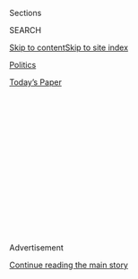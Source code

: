 <div id="app">

<div>

<div>

<div>

<div class="NYTAppHideMasthead css-1q2w90k e1suatyy0">

<div class="section css-ui9rw0 e1suatyy2">

<div class="css-eph4ug er09x8g0">

<div class="css-6n7j50">

</div>

<span class="css-1dv1kvn">Sections</span>

<div class="css-10488qs">

<span class="css-1dv1kvn">SEARCH</span>

</div>

[Skip to content](#site-content)[Skip to site
index](#site-index)

</div>

<div id="masthead-section-label" class="css-1wr3we4 eaxe0e00">

[Politics](https://www.nytimes.com/section/politics)

</div>

<div class="css-10698na e1huz5gh0">

</div>

</div>

<div id="masthead-bar-one" class="section hasLinks css-15hmgas e1csuq9d3">

<div class="css-uqyvli e1csuq9d0">

</div>

<div class="css-1uqjmks e1csuq9d1">

</div>

<div class="css-9e9ivx">

[](https://myaccount.nytimes.com/auth/login?response_type=cookie&client_id=vi)

</div>

<div class="css-1bvtpon e1csuq9d2">

[Today’s
Paper](https://www.nytimes.com/section/todayspaper)

</div>

</div>

</div>

</div>

<div data-aria-hidden="false">

<div id="site-content" data-role="main">

<div>

<div class="css-1aor85t" style="opacity:0.000000001;z-index:-1;visibility:hidden">

<div class="css-1hqnpie">

<div class="css-epjblv">

<span class="css-17xtcya">[Politics](/section/politics)</span><span class="css-x15j1o">|</span><span class="css-fwqvlz">‘No
Vacancies’ for Blacks: How Donald Trump Got His Start, and Was First
Accused of
Bias</span>

</div>

<div class="css-k008qs">

<div class="css-1iwv8en">

<span class="css-18z7m18"></span>

<div>

</div>

</div>

<span class="css-1n6z4y">https://nyti.ms/2bOYUVI</span>

<div class="css-1705lsu">

<div class="css-4xjgmj">

<div class="css-4skfbu" data-role="toolbar" data-aria-label="Social Media Share buttons, Save button, and Comments Panel with current comment count" data-testid="share-tools">

  - 
  - 
  - 
  - 
    
    <div class="css-6n7j50">
    
    </div>

  - 
  - 

</div>

</div>

</div>

</div>

</div>

</div>

<div id="NYT_TOP_BANNER_REGION" class="css-13pd83m">

</div>

<div id="top-wrapper" class="css-1sy8kpn">

<div id="top-slug" class="css-l9onyx">

Advertisement

</div>

[Continue reading the main
story](#after-top)

<div class="ad top-wrapper" style="text-align:center;height:100%;display:block;min-height:250px">

<div id="top" class="place-ad" data-position="top" data-size-key="top">

</div>

</div>

<div id="after-top">

</div>

</div>

<div id="sponsor-wrapper" class="css-1hyfx7x">

<div id="sponsor-slug" class="css-19vbshk">

Supported by

</div>

[Continue reading the main
story](#after-sponsor)

<div id="sponsor" class="ad sponsor-wrapper" style="text-align:center;height:100%;display:block">

</div>

<div id="after-sponsor">

</div>

</div>

<div class="css-ls6wgr ehdk2mb0">

# ‘No Vacancies’ for Blacks: How Donald Trump Got His Start, and Was First Accused of Bias

</div>

<div class="css-79elbk" data-testid="photoviewer-wrapper">

<div class="css-z3e15g" data-testid="photoviewer-wrapper-hidden">

</div>

<div class="css-1a48zt4 ehw59r15" data-testid="photoviewer-children">

![<span class="css-16f3y1r e13ogyst0" data-aria-hidden="true">Fred C.
Trump with his son Donald visiting a tenant in one of their apartment
buildings in Brooklyn in January
1973.</span><span class="css-cnj6d5 e1z0qqy90" itemprop="copyrightHolder"><span class="css-1ly73wi e1tej78p0">Credit...</span><span><span>Barton
Silverman/The New York
Times</span></span></span>](https://static01.nyt.com/images/2016/08/27/us/28trumphousing1/28trumphousing1-articleInline.jpg?quality=75&auto=webp&disable=upscale)

</div>

</div>

<div class="css-xt80pu e12qa4dv0">

<div class="css-18e8msd">

<div class="css-vp77d3 epjyd6m0">

<div class="css-1baulvz">

By [<span class="css-1baulvz" itemprop="name">Jonathan
Mahler</span>](https://www.nytimes.com/by/jonathan-mahler) and
[<span class="css-1baulvz last-byline" itemprop="name">Steve
Eder</span>](http://www.nytimes.com/by/steve-eder)

</div>

</div>

  - Aug. 27,
    2016

  - 
    
    <div class="css-4xjgmj">
    
    <div class="css-d8bdto" data-role="toolbar" data-aria-label="Social Media Share buttons, Save button, and Comments Panel with current comment count" data-testid="share-tools">
    
      - 
      - 
      - 
      - 
        
        <div class="css-6n7j50">
        
        </div>
    
      - 
      - 
    
    </div>
    
    </div>

</div>

</div>

<div class="section meteredContent css-1r7ky0e" name="articleBody" itemprop="articleBody">

<div class="css-1fanzo5 StoryBodyCompanionColumn">

<div class="css-53u6y8">

She seemed like the model tenant. A 33-year-old nurse who was living at
the Y.W.C.A. in Harlem, she had come to rent a one-bedroom at the
still-unfinished Wilshire Apartments in the Jamaica Estates neighborhood
of Queens. She filled out what the rental agent remembers as a
“beautiful application.” She did not even want to look at the unit.

There was just one hitch: Maxine Brown was black.

Stanley Leibowitz, the rental agent, talked to his boss, Fred C. Trump.

“I asked him what to do and he says, ‘Take the application and put it in
a drawer and leave it there,’” Mr. Leibowitz, now 88, recalled in an
interview.

It was late 1963 — just months before President Lyndon B. Johnson signed
the landmark Civil Rights Act — and the tall, mustachioed Fred Trump was
approaching the apex of his building career. He was about to complete
the jewel in the crown of his middle-class housing empire: seven
23-story towers, called Trump Village, spread across nearly 40 acres in
Coney Island.

</div>

</div>

<div class="css-1fanzo5 StoryBodyCompanionColumn">

<div class="css-53u6y8">

He was also grooming his heir. His son Donald, 17, would soon enroll at
Fordham University in the Bronx, living at his parents’ home in Queens
and spending much of his free time touring construction sites in his
father’s Cadillac, driven by a black chauffeur.

“His father was his idol,” Mr. Leibowitz recalled. “Anytime he would
come into the building, Donald would be by his side.”

Over the next decade, as [Donald J.
Trump](http://www.nytimes.com/2016/08/31/us/politics/donald-trump-mexico.html)
assumed an increasingly prominent role in the business, the company’s
practice of turning away potential black tenants was painstakingly
documented by activists and organizations that viewed equal housing as
the next frontier in the civil rights struggle.

The Justice Department undertook its own investigation and, in 1973,
sued Trump Management for discriminating against blacks. Both Fred
Trump, the company’s chairman, and Donald Trump, its president, were
named as defendants. It [was front-page
news](http://www.nytimes.com/times-insider/2015/07/30/1973-meet-donald-trump/?_r=0),
and for Donald, amounted to his debut in the public eye.

</div>

</div>

<div class="css-1fanzo5 StoryBodyCompanionColumn">

<div class="css-53u6y8">

“Absolutely ridiculous,” [he was quoted as
saying](http://www.nytimes.com/interactive/2016/08/27/us/politics/times-1973.html)
of the government’s
allegations.

</div>

</div>

<div class="css-1sngw6j">

[](https://www.nytimes.com/interactive/2016/08/27/us/politics/trump-affidavit.html)

<div class="css-1eoytci">

![](https://static01.nyt.com/images/2016/08/27/us/politics/trumpaffidavitcrop/trumpaffidavitcrop-largeHorizontalJumbo.png)

</div>

<div class="css-1rha1bf">

## Affidavit of Donald Trump in 1973 About the Housing Bias Case

In a 1973 court filing, Donald Trump denied allegations by the
government that Trump Management had engaged in racial bias in its
renting of apartments. The document was contained in the National
Archives.

</div>

</div>

<div class="css-1fanzo5 StoryBodyCompanionColumn">

<div class="css-53u6y8">

Looking back, Mr. Trump’s response to the lawsuit can be seen as
presaging his handling of subsequent challenges, in business and in
politics. Rather than quietly trying to settle — as another New York
developer had done a couple of years earlier — he turned the lawsuit
into a protracted battle, complete with angry denials, character
assassination, charges that the government was trying to force him to
rent to “welfare recipients” and a $100 million countersuit accusing the
Justice Department of defamation.

When it was over, Mr. Trump declared victory, emphasizing that the
consent decree he ultimately signed did not include an admission of
guilt.

But an investigation by The New York Times — drawing on decades-old
files from the New York City Commission on Human Rights, internal
Justice Department records, court documents and interviews with tenants,
civil rights activists and prosecutors — uncovered a long history of
racial bias at his family’s properties, in New York and beyond.

That history has taken on fresh relevance with Mr. Trump arguing that
black voters [should support
him](http://www.nytimes.com/2016/08/25/us/politics/donald-trump-black-voters.html)
over Hillary Clinton, whom he has called a bigot.

While there is no evidence that Mr. Trump personally set the rental
policies at his father’s properties, he was on hand while they were in
place, working out of a cubicle in Trump Management’s Brooklyn offices
as early as the summer of 1968.

Then and now, Mr. Trump has steadfastly denied any awareness of any
discrimination at Trump properties. While Mr. Trump declined to be
interviewed for this article, his general counsel, Alan Garten, said in
a statement that there was “no merit to the allegations.” And there has
been no suggestion of racial bias toward prospective residents in the
luxury housing that Mr. Trump focused on as his career took off in
Manhattan in the 1980s.

In the past, Mr. Trump has treated the case as a footnote in the
narrative of his career. In his memoir “The Art of the Deal,” he
dispensed with it in five paragraphs. And while stumping in Ohio, he
even singled out his work at one of his father’s properties in
Cincinnati, omitting that, at the time, the development was the subject
of a separate discrimination lawsuit — one that included claims of
racial slurs uttered by a manager whom Mr. Trump had personally praised.

</div>

</div>

<div class="css-1fanzo5 StoryBodyCompanionColumn">

<div class="css-53u6y8">

As eager as he was to leave behind the working-class precincts of New
York City where Fred Trump had made his fortune, Donald Trump often
speaks admiringly of him, recalling what he learned at his father’s side
when the Trump name was synonymous with utilitarian housing, not yet
with luxury, celebrity, or a polarizing brand of politics.

“My legacy has its roots in my father’s legacy,” [he said last
year](https://www.washingtonpost.com/news/wonk/wp/2015/08/10/the-middle-class-housing-empire-donald-trump-abandoned-for-luxury-building/).

## Coming Under Scrutiny

Fred Trump got into the housing business when he was in his early 20s,
building a single-family home for a neighbor in Queens. During World War
II, he constructed housing for shipyard workers and Navy personnel in
Norfolk, Va. After the war, he returned to New York, setting his sights
on bigger, more ambitious projects, realized with the help of federal
government loans.

His establishment as one of the city’s biggest developers was hardly
free of controversy: The Senate Banking Committee subpoenaed him in 1954
during an investigation into profiteering off federal housing loans.
Under oath, he acknowledged that he had wildly overstated the costs of a
development to obtain a larger mortgage from the government.

In 1966, as the investigative journalist Wayne Barrett detailed in
“Trump: The Greatest Show on Earth,” a New York legislative committee
accused Fred Trump of using state money earmarked for middle-income
housing to build a shopping center instead. One lawmaker called Mr.
Trump “greedy and grasping.”

By this point, the Trump organization’s business practices were
beginning to come under scrutiny from civil rights groups that had
received complaints from prospective African-American tenants.

People like Maxine Brown.

Mr. Leibowitz, the rental agent at the Wilshire, remembered Ms. Brown
[repeatedly inquiring about the
apartment](http://www.nytimes.com/interactive/2016/08/27/us/politics/maxine-brown.html).
“Finally, she realized what it was all about,” he said.

Ms. Brown’s first instinct was to let the matter go; she was happy
enough at the Y.W.C.A. “I had a big room and two meals a day for five
dollars a week,” she said in an interview.

</div>

</div>

<div class="css-1fanzo5 StoryBodyCompanionColumn">

<div class="css-53u6y8">

But a friend, Mae Wiggins, who had also been denied an apartment at the
Wilshire, told her that she ought to have her own place, with a private
bathroom and a kitchen. She encouraged Ms. Brown to file a complaint
with the New York City Commission on Human Rights, as she was doing.

“We knew there was prejudice in renting,” Ms. Wiggins recalled. “It was
rampant in New York. It made me feel really bad, and I wanted to do
something to right the wrong.”

</div>

</div>

![<span class="css-16f3y1r e13ogyst0">In the 1960s, Mae Wiggins and her
friend Maxine Brown applied for housing at the Wilshire Apartments in
the Jamaica Estates neighborhood of Queens, N.Y. Ms. Wiggins recalled
her
experience.</span><span class="css-cch8ym"><span class="css-1dv1kvn">Credit</span><span class="css-cnj6d5 e1z0qqy90" itemprop="copyrightHolder"><span class="css-1ly73wi e1tej78p0">Credit...</span><span>Justin
T. Gellerson for The New York
Times</span></span></span>](https://static01.nyt.com/images/2016/08/26/multimedia/trump-housing/trump-housing-videoSixteenByNine3000-v2.jpg)

<div class="css-1fanzo5 StoryBodyCompanionColumn">

<div class="css-53u6y8">

Mr. Leibowitz was called to testify at the commission’s hearing on Ms.
Brown’s case. Asked to estimate how many blacks lived in Mr. Trump’s
various properties, he remembered replying: “To the best of my
knowledge, none.”

After the hearing, Ms. Brown was offered an apartment in the Wilshire,
and in the spring of 1964, she moved in. For 10 years, she said, she was
the only African-American in the building.

Complaints about the Trump organization’s rental policies continued to
mount: By 1967, state investigators found that out of some 3,700
apartments in Trump Village, seven were occupied by African-American
families.

Like Ms. Brown, the few minorities who did live in Trump-owned buildings
often had to force their way in.

</div>

</div>

<div class="css-1fanzo5 StoryBodyCompanionColumn">

<div class="css-53u6y8">

A black woman named Agnes Bunn recalled hearing in early 1970 about a
vacant Trump apartment in another part of Queens, from a white friend
who lived in the building. But when she went by, she was told there were
no vacancies.

“The super came out and stood there until I left the property,” Ms. Bunn
said.

Ms. Bunn testified about [the
experience](http://www.nytimes.com/interactive/2016/08/27/us/politics/agnes-bunn-file.html)
at a meeting with the New York City Commission on Human Rights in 1970.
According to a summary, recovered from the New York City Municipal
Archives, she told a Trump lawyer that it was known that no “colored”
people were wanted as tenants in the building.

The lawyer concluded that the episode was “all a misunderstanding.” Ms.
Bunn and her husband, a Manhattan accountant, soon became the building’s
first black tenants.

Unlike the public schools, the housing market could not be desegregated
simply by court order. Even after passage of the Fair Housing Act of
1968, which prohibited racial discrimination in housing, developments in
white neighborhoods continued to rebuff blacks.

For years, it fell largely to local civil rights groups to highlight the
problem by sending white “testers” into apartment complexes after blacks
had been turned away.

“Everything was sort of whispers and innuendo and you wanted to try to
bring it out into the open,” recalled Phyllis Kirschenbaum, who
volunteered for Operation Open City, a housing rights advocacy
organization. “I’d walk in with my freckles and red hair and Jewish name
and get an apartment immediately.”

The complaints of discrimination were not limited to New York.

In 1969, a young black couple, Haywood and Rennell Cash, sued after
being denied a home in Cincinnati at one of the first projects in which
Donald Trump, fresh out of college, played an active role.

</div>

</div>

<div class="css-1fanzo5 StoryBodyCompanionColumn">

<div class="css-53u6y8">

Mr. Cash was repeatedly rejected by the Trumps’ rental agent, according
to court records and notes kept by Housing Opportunities Made Equal of
Cincinnati, which sent in white testers posing as a young couple while
Mr. Cash waited in the car.

After the agent, Irving Wolper, offered the testers an apartment, they
brought in Mr. Cash. Mr. Wolper grew furious, shoving them out of the
office and calling the young female tester, Maggie Durham, a
“nigger-lover,” according to court records.

“To this day I have not forgotten the fury in his voice and in his
face,” Ms. Durham recalled recently, adding that she also remembered
him calling her a “traitor to the race.”

The Cashes were ultimately offered an apartment.

At a campaign stop in Ohio recently, Mr. Trump shared warm memories of
his time in Cincinnati, calling it one of the early successes of his
career. And in “The Art of the Deal,” he praised Mr. Wolper, without
using his surname, calling him a “fabulous man” and “an amazing
manager.”

“Irving was a classic,” Mr. Trump wrote.

The young Mr. Trump also spent time in Norfolk, helping manage the
housing complexes his father built there in the 1940s. Similar
complaints of discrimination surfaced at those properties beginning in
the mid-1960s, and were documented by Ellis James, an equal housing
activist.

“The managers on site were usually not very sophisticated,” Mr. James,
now 78, recalled. “Some were dedicated segregationists, but most of them
were more concerned with following the policies they were directed to
keep.”

## Battling the Government

Donald Trump said he had first heard about the lawsuit, which was filed
in the fall of 1973, on his car radio.

</div>

</div>

<div class="css-1fanzo5 StoryBodyCompanionColumn">

<div class="css-53u6y8">

The government had charged him, his father and their company, Trump
Management Inc., with violating the Fair Housing Act.

Another major New York developer, the LeFrak Organization, had been hit
with a similar suit a few years earlier. Its founder, Samuel LeFrak, had
appeared at a news conference alongside the United States attorney,
trumpeting a [consent agreement to prohibit
discrimination](http://www.nytimes.com/1976/02/01/archives/lefrak-city-crucible-of-racial-change-lefrak-city-crucible-of.html)
in his buildings by saying it would “make open housing in our cities a
reality.” The LeFrak company even offered the equivalent of one month’s
rent to help 50 black families move into predominantly white buildings.

Donald Trump took a different approach. He retained Senator Joseph
McCarthy’s red-baiting counsel, [Roy Cohn, to defend
him](http://www.nytimes.com/2016/06/21/us/politics/donald-trump-roy-cohn.html).
Mr. Trump soon called his own news conference — to announce
his[countersuit](http://www.nytimes.com/1973/12/13/archives/realty-company-asks-100million-bias-damages-no-names-or-addresses.html)against
the government.

The government’s lawyers took as their starting point the years of
research conducted by civil rights groups at Trump properties.

</div>

</div>

<div class="css-79elbk" data-testid="photoviewer-wrapper">

<div class="css-z3e15g" data-testid="photoviewer-wrapper-hidden">

</div>

<div class="css-1a48zt4 ehw59r15" data-testid="photoviewer-children">

![<span class="css-16f3y1r e13ogyst0" data-aria-hidden="true">The
Wilshire Apartments complex in Queens, once owned by the Trump
family.</span><span class="css-cnj6d5 e1z0qqy90" itemprop="copyrightHolder"><span class="css-1ly73wi e1tej78p0">Credit...</span><span>George
Etheredge/The New York
Times</span></span>](https://static01.nyt.com/images/2016/08/27/us/28trumphousing2/28trumphousing2-articleInline.jpg?quality=75&auto=webp&disable=upscale)

</div>

</div>

<div class="css-1fanzo5 StoryBodyCompanionColumn">

<div class="css-53u6y8">

“We did our own investigation and enlarged the case,” said Elyse
Goldweber, who as a young assistant United States attorney worked on the
lawsuit, U.S.A. v. Trump.

A former Trump superintendent named Thomas Miranda testified that
multiple Trump Management employees had instructed him to attach a
separate piece of paper with a big letter “C” on it — for “colored” — to
any application filed by a black apartment-seeker.

</div>

</div>

<div class="css-1fanzo5 StoryBodyCompanionColumn">

<div class="css-53u6y8">

The Trumps went on the offensive, filing a contempt-of-court charge
against one of the prosecutors, accusing her of turning the
investigation into a “Gestapo-like interrogation.” The Trumps derided
the lawsuit as a pressure tactic to get them to sign a consent decree
like the one agreed to by Mr. LeFrak.

The judge dismissed both the countersuit and the contempt-of-court
charge. After nearly two years of legal wrangling, the Trumps gave up
and signed a consent decree.

As is customary, it did not include an admission of guilt. But it did
include pages of stipulations intended to ensure the desegregation of
Trump properties.

Equal housing activists celebrated the agreement as more robust than the
one signed by Mr. LeFrak. It required that Trump Management provide the
New York Urban League with a weekly list of all its vacancies.

This did not stop Mr. Trump from declaring victory. “In the end the
government couldn’t prove its case, and we ended up making a minor
settlement without admitting any guilt,” he wrote in “The Art of the
Deal.”

Only this was not quite the end.

A few years later, the government accused the Trumps of violating the
consent decree. “We believe that an underlying pattern of discrimination
continues to exist in the Trump Management organization,” a Justice
Department lawyer wrote to Mr. Cohn in 1978.

Once again, the government marshaled numerous examples of blacks being
denied Trump apartments. But this time, it also identified a pattern of
racial steering.

</div>

</div>

<div class="css-1fanzo5 StoryBodyCompanionColumn">

<div class="css-53u6y8">

While more black families were now renting in Trump-owned buildings, the
government said, many had been confined to a small number of complexes.
And tenants in some of these buildings had complained about the
conditions, from falling plaster to rusty light fixtures to bloodstained
floors.

The Trumps effectively wore the government down. The original consent
decree expired before the Justice Department had accumulated enough
evidence to press its new case.

The issue was becoming academic, anyway. New York’s white working-class
population was shrinking. Shifting demographics would soon make it
impractical to turn away black tenants.

By the spring of 1982, when the case was officially closed, Donald
Trump’s prized project, Trump Tower, was just months from completion.
The rebranding of the Trump name was well underway.

As for Ms. Brown, she still lives in the same apartment in the Wilshire.

Over the years, she has watched the building’s complexion begin to
change — along with some of her neighbors’ attitudes toward her. During
the 1990s, one man who used to step off the elevator whenever she
stepped on suddenly started greeting her warmly.

On a recent afternoon, she reminisced about the unlikely role she played
in breaking the color barrier of the Trump real estate empire.

“I just wanted a decent place to live,” she said.

</div>

</div>

</div>

<div>

</div>

<div>

</div>

<div>

</div>

<div>

<div id="bottom-wrapper" class="css-1ede5it">

<div id="bottom-slug" class="css-l9onyx">

Advertisement

</div>

[Continue reading the main
story](#after-bottom)

<div id="bottom" class="ad bottom-wrapper" style="text-align:center;height:100%;display:block;min-height:90px">

</div>

<div id="after-bottom">

</div>

</div>

</div>

</div>

</div>

## Site Index

<div>

</div>

## Site Information Navigation

  - [© <span>2020</span> <span>The New York Times
    Company</span>](https://help.nytimes.com/hc/en-us/articles/115014792127-Copyright-notice)

<!-- end list -->

  - [NYTCo](https://www.nytco.com/)
  - [Contact
    Us](https://help.nytimes.com/hc/en-us/articles/115015385887-Contact-Us)
  - [Work with us](https://www.nytco.com/careers/)
  - [Advertise](https://nytmediakit.com/)
  - [T Brand Studio](http://www.tbrandstudio.com/)
  - [Your Ad
    Choices](https://www.nytimes.com/privacy/cookie-policy#how-do-i-manage-trackers)
  - [Privacy](https://www.nytimes.com/privacy)
  - [Terms of
    Service](https://help.nytimes.com/hc/en-us/articles/115014893428-Terms-of-service)
  - [Terms of
    Sale](https://help.nytimes.com/hc/en-us/articles/115014893968-Terms-of-sale)
  - [Site
    Map](https://spiderbites.nytimes.com)
  - [Help](https://help.nytimes.com/hc/en-us)
  - [Subscriptions](https://www.nytimes.com/subscription?campaignId=37WXW)

</div>

</div>

</div>

</div>
